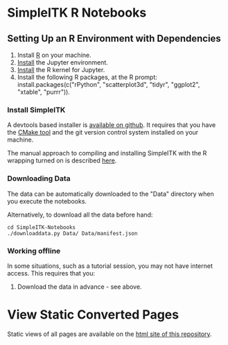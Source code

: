 # SimpleITK R Notebooks

## Setting Up an R Environment with Dependencies

1. Install [R](https://www.r-project.org/) on your machine.
2. [Install](http://jupyter.readthedocs.org/en/latest/install.html) the Jupyter environment.
3. [Install](https://github.com/IRkernel/IRkernel) the R kernel for Jupyter.
4. Install the following R packages, at the R prompt: install.packages(c("rPython", "scatterplot3d", "tidyr", "ggplot2", "xtable", "purrr")).


### Install SimpleITK

A devtools based installer is [available on github](https://github.com/SimpleITK/SimpleITKRInstaller). It requires that you have the [CMake tool](https://cmake.org/) and the git version control system installed on your machine.

The manual approach to compiling and installing SimpleITK with the R wrapping turned on is described [here](https://simpleitk.readthedocs.io/en/master/Documentation/docs/source/building.html).


### Downloading Data

The data can be automatically downloaded to the "Data" directory when you execute the notebooks.

Alternatively, to download all the data before hand:

    cd SimpleITK-Notebooks
    ./downloaddata.py Data/ Data/manifest.json

### Working offline

In some situations, such as a tutorial session, you may not have internet access. This requires that you:

1. Download the data in advance - see above.

# View Static Converted Pages

Static views of all pages are available on the [html site of this repository](https://insightsoftwareconsortium.github.io/SimpleITK-Notebooks/).

